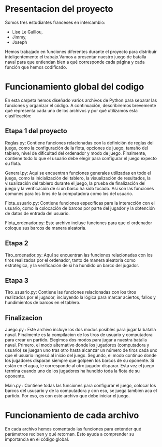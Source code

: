 # Presentacion del proyecto
Somos tres estudiantes franceses en intercambio: 
- Lise Le Guillou, 
- Jimmy, 
- Joseph

Hemos trabajado en funciones diferentes durante el proyecto para distribuir inteligentemente el trabajo.Vamos a presentar nuestro juego de batalla naval para que entiendan bien a qué corresponde cada página y cada función que hemos codificado.

# Funcionamiento global del codigo
En esta carpeta hemos diseñado varios archivos de Python para separar las funciones y organizar el código. A continuación, describiremos brevemente qué representa cada uno de los archivos y por qué utilizamos esta clasificación:

## Etapa 1 del proyecto
Reglas.py: Contiene funciones relacionadas con la definición de reglas del juego, como la configuración de la flota, opciones de juego, tamaño del tablero, nivel de dificultad del ordenador y modo de juego. Finalmente, contiene todo lo que el usuario debe elegir para configurar el juego expecto su flota.

General.py: Aquí se encuentran funciones generales utilizadas en todo el juego, como la inicialización del tablero, la visualización de resultados, la visualización del tablero durante el juego, la prueba de finalización del juego y la verificación de si un barco ha sido tocado. Asi son las funciones comunes para los tiros de la computadora como los del usuario.

Flota_usuario.py: Contiene funciones específicas para la interacción con el usuario, como la colocación de barcos por parte del jugador y la obtención de datos de entrada del usuario.

Flota_ordenador.py: Este archivo incluye funciones para que el ordenador coloque sus barcos de manera aleatoria.

## Etapa 2
Tiro_ordenador.py: Aquí se encuentran las funciones relacionadas con los tiros realizados por el ordenador, tanto de manera aleatoria como estratégica, y la verificación de si ha hundido un barco del jugador.

## Etapa 3
Tiro_usuario.py: Contiene las funciones relacionadas con los tiros realizados por el jugador, incluyendo la lógica para marcar aciertos, fallos y hundimientos de barcos en el tablero.

## Finalizacion
Juego.py : Este archivo incluye los dos modos posibles para jugar la batalla naval. Finalmente es la compilacion de los tiros de usuario y computadora para crear un partido. Elegimos dos modos para jugar a nuestra batalla naval. 
Primero, el modo alternativo donde los jugadores (computadora y usuario) se juegan uno tras otro hasta alcanzar un número de tiros cada uno que el usuario ingresó al inicio del juego.
Segundo, el modo continuo donde los jugadores disparan siempre que golpeen los barcos de su oponente. Si están en el agua, le corresponde al otro jugador disparar. Esta vez el juego termina cuando uno de los jugadores ha hundido toda la flota de su oponente.

Main.py : Contiene todas las funciones para configurar el juego, colocar los barcos del ususario y de la computadora y con eso, se juega tambien aca el partido. Por eso, es con este archivo que debe iniciar el juego.

# Funcionamiento de cada archivo
En cada archivo hemos comentado las funciones para entender qué parámetros reciben y qué retornan. Esto ayuda a comprender su importancia en el código global.
